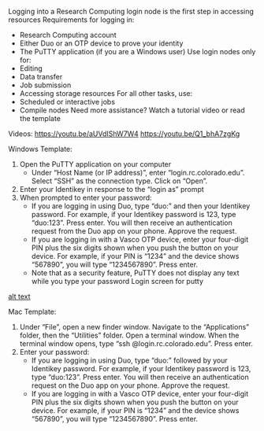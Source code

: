 Logging into a Research Computing login node is the first step in accessing resources
Requirements for logging in:
- Research Computing account
- Either Duo or an OTP device to prove your identity
- The PuTTY application (if you are a Windows user)
Use login nodes only for:
- Editing
- Data transfer
- Job submission
- Accessing storage resources
For all other tasks, use:
- Scheduled or interactive jobs
- Compile nodes
Need more assistance? Watch a tutorial video or read the template

Videos:
https://youtu.be/aUVdIShW7W4
https://youtu.be/Q1_bhA7zgKg

Windows Template:

1. Open the PuTTY application on your computer
    * Under “Host Name (or IP address)”, enter “login.rc.colorado.edu”. Select “SSH” as the connection type. Click on “Open”.
2. Enter your Identikey in response to the “login as” prompt
3. When prompted to enter your password:
    * If you are logging in using Duo, type “duo:” and then your Identikey password. For example, if your Identikey password is 123, type “duo:123”. Press enter. You will then receive an authentication request from the Duo app on your phone. Approve the request.
    * If you are logging in with a Vasco OTP device, enter your four-digit PIN plus the six digits shown when you push the button on your device. For example, if your PIN is “1234” and the device shows “567890”, you will type “1234567890”. Press enter.
    * Note that as a security feature, PuTTY does not display any text while you type your password
Login screen for putty

[alt text](https://www.colorado.edu/p113a299a3a0/sites/default/files/styles/medium/public/page/login.png?itok=23Wma08Q)

Mac Template:

1. Under “File”, open a new finder window. Navigate to the “Applications” folder, then the “Utilities” folder. Open a terminal window. When the terminal window opens, type “ssh @login.rc.colorado.edu”. Press enter.
2. Enter your password:
    * If you are logging in using Duo, type “duo:” followed by your Identikey password. For example, if your Identikey password is 123, type “duo:123”. Press enter. You will then receive an authentication request on the Duo app on your phone. Approve the request.
    * If you are logging in with a Vasco OTP device, enter your four-digit PIN plus the six digits shown when you push the button on your device. For example, if your PIN is “1234” and the device shows “567890”, you will type “1234567890”. Press enter.